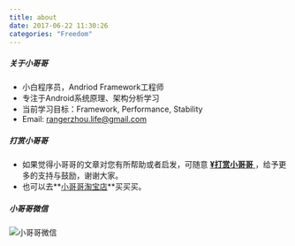 ```yaml
---
title: about
date: 2017-06-22 11:30:26
categories: "Freedom"
---
```




##### 关于小哥哥

- 小白程序员，Andriod Framework工程师
- 专注于Android系统原理、架构分析学习
- 当前学习目标：Framework, Performance, Stability
- Email: rangerzhou.life@gmail.com

##### 打赏小哥哥

- 如果觉得小哥哥的文章对您有所帮助或者启发，可随意 [**¥打赏小哥哥** ](/images/wechat.jpg)，给予更多的支持与鼓励，谢谢大家。
- 也可以去**[小哥哥淘宝店](http://fashionentice.taobao.com/)**买买买。

##### 小哥哥微信

![小哥哥微信](/images/wx.jpg)

